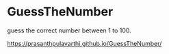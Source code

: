 # GuessTheNumber

guess the correct number between 1 to 100.

https://prasanthpulavarthi.github.io/GuessTheNumber/


